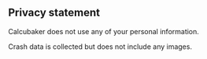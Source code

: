 ## Privacy statement

Calcubaker does not use any of your personal information.

Crash data is collected but does not include any images.